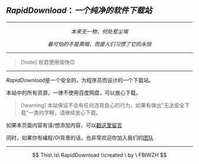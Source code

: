 ## $RapidDownload：一个纯净的软件下载站$

------


$$
本来无一物，何处惹尘埃
$$

$$
最可怕的不是黑暗，
而是人们习惯了它的永恒
$$

------

> [!note] 祝君使用愉快😊

------

$RapidDownload$是一个安全的，为程序员而设计的一个下载站。

本站中的所有资源，一律不使用百度网盘，可以放心下载。

> [!warning] 本站保证不会有任何违背良心的行为，如果有弹出"无法安全下载"一类的字眼，请继续放心下载。



如果本页面内容有误/想添加内容，可以[戳这里留言](https://fbiwzh.github.io/Rapidfeedback)

同时，如果你有编程/OI背景的话，也非常欢迎你加入我们的[团队](https://www.luogu.com.cn/team/65426)

------


$$
This\ is\ RapidDownload \\created \ by \ FBIWZH
$$
